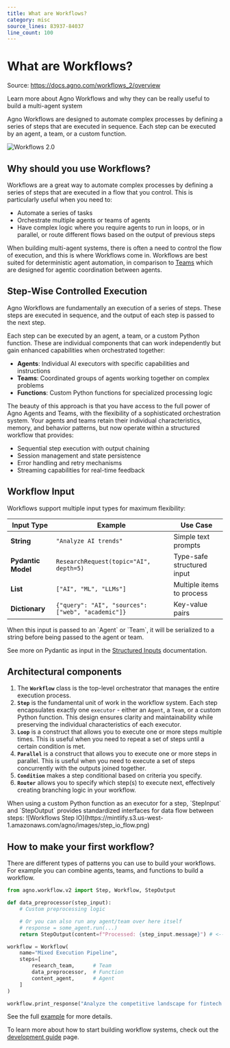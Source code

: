 ```yaml
---
title: What are Workflows?
category: misc
source_lines: 83937-84037
line_count: 100
---
```


# What are Workflows?
Source: https://docs.agno.com/workflows_2/overview

Learn more about Agno Workflows and why they can be really useful to build a multi-agent system

Agno Workflows are designed to automate complex processes by defining a series of steps that are executed in sequence. Each step can be executed by an agent, a team, or a custom function.

![Workflows 2.0](https://mintlify.s3.us-west-1.amazonaws.com/agno/images/workflows_v2_flow.png)

## Why should you use Workflows?

Workflows are a great way to automate complex processes by defining a series of steps that are executed in a flow that you control. This is particularly useful when you need to:

* Automate a series of tasks
* Orchestrate multiple agents or teams of agents
* Have complex logic where you require agents to run in loops, or in parallel, or route different flows based on the output of previous steps

When building multi-agent systems, there is often a need to control the flow of execution, and this is where Workflows come in. Workflows are best suited for deterministic agent automation, in comparison to [Teams](/teams) which are designed for agentic coordination between agents.

## Step-Wise Controlled Execution

Agno Workflows are fundamentally an execution of a series of steps. These steps are executed in sequence, and the output of each step is passed to the next step.

Each step can be executed by an agent, a team, or a custom Python function. These are individual components that can work independently but gain enhanced capabilities when orchestrated together:

* **Agents**: Individual AI executors with specific capabilities and instructions
* **Teams**: Coordinated groups of agents working together on complex problems
* **Functions**: Custom Python functions for specialized processing logic

The beauty of this approach is that you have access to the full power of Agno Agents and Teams, with the flexibility of a sophisticated orchestration system.
Your agents and teams retain their individual characteristics, memory, and behavior patterns, but now operate within a structured workflow that provides:

* Sequential step execution with output chaining
* Session management and state persistence
* Error handling and retry mechanisms
* Streaming capabilities for real-time feedback

## Workflow Input

Workflows support multiple input types for maximum flexibility:

| Input Type         | Example                                           | Use Case                   |
| ------------------ | ------------------------------------------------- | -------------------------- |
| **String**         | `"Analyze AI trends"`                             | Simple text prompts        |
| **Pydantic Model** | `ResearchRequest(topic="AI", depth=5)`            | Type-safe structured input |
| **List**           | `["AI", "ML", "LLMs"]`                            | Multiple items to process  |
| **Dictionary**     | `{"query": "AI", "sources": ["web", "academic"]}` | Key-value pairs            |

<Note>
  When this input is passed to an `Agent` or `Team`, it will be serialized to a string before being passed to the agent or team.
</Note>

See more on Pydantic as input in the [Structured Inputs](/workflows_2/advanced#structured-inputs) documentation.

## Architectural components

1. The **`Workflow`** class is the top-level orchestrator that manages the entire execution process.
2. **`Step`** is the fundamental unit of work in the workflow system. Each step encapsulates exactly one `executor` - either an `Agent`, a `Team`, or a custom Python function. This design ensures clarity and maintainability while preserving the individual characteristics of each executor.
3. **`Loop`** is a construct that allows you to execute one or more steps multiple times. This is useful when you need to repeat a set of steps until a certain condition is met.
4. **`Parallel`** is a construct that allows you to execute one or more steps in parallel. This is useful when you need to execute a set of steps concurrently with the outputs joined together.
5. **`Condition`** makes a step conditional based on criteria you specify.
6. **`Router`** allows you to specify which step(s) to execute next, effectively creating branching logic in your workflow.

<Note>
  When using a custom Python function as an executor for a step, `StepInput` and `StepOutput` provides standardized interfaces for data flow between steps:
  ![Workflows Step IO](https://mintlify.s3.us-west-1.amazonaws.com/agno/images/step_io_flow.png)
</Note>

## How to make your first workflow?

There are different types of patterns you can use to build your workflows.
For example you can combine agents, teams, and functions to build a workflow.

```python
from agno.workflow.v2 import Step, Workflow, StepOutput

def data_preprocessor(step_input):
    # Custom preprocessing logic

    # Or you can also run any agent/team over here itself
    # response = some_agent.run(...)
    return StepOutput(content=f"Processed: {step_input.message}") # <-- Now pass the agent/team response in content here

workflow = Workflow(
    name="Mixed Execution Pipeline",
    steps=[
        research_team,      # Team
        data_preprocessor,  # Function
        content_agent,      # Agent
    ]
)

workflow.print_response("Analyze the competitive landscape for fintech startups", markdown=True)
```

See the full [example](/examples/workflows_2/01-basic-workflows/sequence_of_functions_and_agents) for more details.

To learn more about how to start building workflow systems, check out the [development guide](/workflows_2/types_of_workflows) page.


